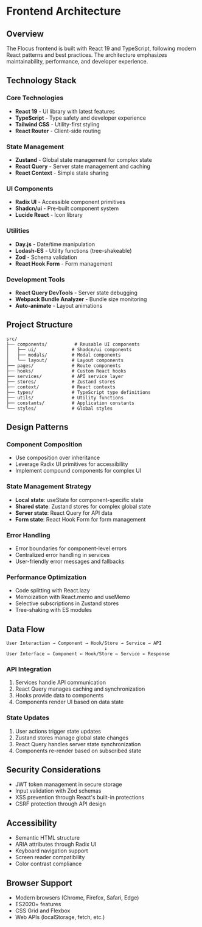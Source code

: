 # Frontend Architecture

## Overview

The Flocus frontend is built with React 19 and TypeScript, following modern React patterns and best practices. The architecture emphasizes maintainability, performance, and developer experience.

## Technology Stack

### Core Technologies

- **React 19** - UI library with latest features
- **TypeScript** - Type safety and developer experience
- **Tailwind CSS** - Utility-first styling
- **React Router** - Client-side routing

### State Management

- **Zustand** - Global state management for complex state
- **React Query** - Server state management and caching
- **React Context** - Simple state sharing

### UI Components

- **Radix UI** - Accessible component primitives
- **Shadcn/ui** - Pre-built component system
- **Lucide React** - Icon library

### Utilities

- **Day.js** - Date/time manipulation
- **Lodash-ES** - Utility functions (tree-shakeable)
- **Zod** - Schema validation
- **React Hook Form** - Form management

### Development Tools

- **React Query DevTools** - Server state debugging
- **Webpack Bundle Analyzer** - Bundle size monitoring
- **Auto-animate** - Layout animations

## Project Structure

```
src/
├── components/          # Reusable UI components
│   ├── ui/             # Shadcn/ui components
│   ├── modals/         # Modal components
│   └── layout/         # Layout components
├── pages/              # Route components
├── hooks/              # Custom React hooks
├── services/           # API service layer
├── stores/             # Zustand stores
├── context/            # React contexts
├── types/              # TypeScript type definitions
├── utils/              # Utility functions
├── constants/          # Application constants
└── styles/             # Global styles
```

## Design Patterns

### Component Composition

- Use composition over inheritance
- Leverage Radix UI primitives for accessibility
- Implement compound components for complex UI

### State Management Strategy

- **Local state**: useState for component-specific state
- **Shared state**: Zustand stores for complex global state
- **Server state**: React Query for API data
- **Form state**: React Hook Form for form management

### Error Handling

- Error boundaries for component-level errors
- Centralized error handling in services
- User-friendly error messages and fallbacks

### Performance Optimization

- Code splitting with React.lazy
- Memoization with React.memo and useMemo
- Selective subscriptions in Zustand stores
- Tree-shaking with ES modules

## Data Flow

```
User Interaction → Component → Hook/Store → Service → API
                                    ↓
User Interface ← Component ← Hook/Store ← Service ← Response
```

### API Integration

1. Services handle API communication
2. React Query manages caching and synchronization
3. Hooks provide data to components
4. Components render UI based on data state

### State Updates

1. User actions trigger state updates
2. Zustand stores manage global state changes
3. React Query handles server state synchronization
4. Components re-render based on subscribed state

## Security Considerations

- JWT token management in secure storage
- Input validation with Zod schemas
- XSS prevention through React's built-in protections
- CSRF protection through API design

## Accessibility

- Semantic HTML structure
- ARIA attributes through Radix UI
- Keyboard navigation support
- Screen reader compatibility
- Color contrast compliance

## Browser Support

- Modern browsers (Chrome, Firefox, Safari, Edge)
- ES2020+ features
- CSS Grid and Flexbox
- Web APIs (localStorage, fetch, etc.)
